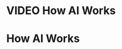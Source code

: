 


# VIDEO How AI Works

# How AI Works

<!-- ## Motivation -->


<!-- ## Target Audience   -->

<!-- The course is intended for ... -->

<!-- ## Curriculum   -->

<!-- The course covers... -->

